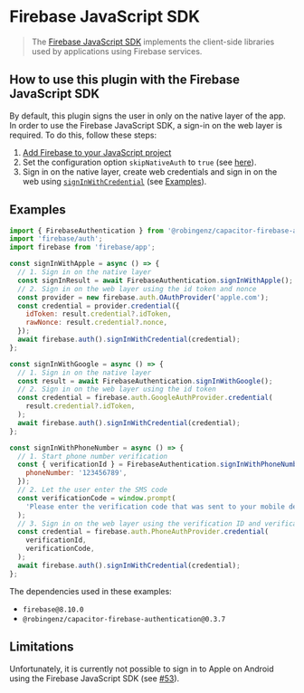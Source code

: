 # Firebase JavaScript SDK

> The [Firebase JavaScript SDK](https://firebase.google.com/docs/reference/js) implements the client-side libraries used by applications using Firebase services.

## How to use this plugin with the Firebase JavaScript SDK

By default, this plugin signs the user in only on the native layer of the app.
In order to use the Firebase JavaScript SDK, a sign-in on the web layer is required.
To do this, follow these steps:

1. [Add Firebase to your JavaScript project](https://firebase.google.com/docs/web/setup)
1. Set the configuration option `skipNativeAuth` to `true` (see [here](https://github.com/robingenz/capacitor-firebase-authentication#configuration)).
1. Sign in on the native layer, create web credentials and sign in on the web using [`signInWithCredential`](https://firebase.google.com/docs/reference/js/auth.md#signinwithcredential) (see [Examples](#examples)).

## Examples

```js
import { FirebaseAuthentication } from '@robingenz/capacitor-firebase-authentication';
import 'firebase/auth';
import firebase from 'firebase/app';

const signInWithApple = async () => {
  // 1. Sign in on the native layer
  const signInResult = await FirebaseAuthentication.signInWithApple();
  // 2. Sign in on the web layer using the id token and nonce
  const provider = new firebase.auth.OAuthProvider('apple.com');
  const credential = provider.credential({
    idToken: result.credential?.idToken,
    rawNonce: result.credential?.nonce,
  });
  await firebase.auth().signInWithCredential(credential);
};

const signInWithGoogle = async () => {
  // 1. Sign in on the native layer
  const result = await FirebaseAuthentication.signInWithGoogle();
  // 2. Sign in on the web layer using the id token
  const credential = firebase.auth.GoogleAuthProvider.credential(
    result.credential?.idToken,
  );
  await firebase.auth().signInWithCredential(credential);
};

const signInWithPhoneNumber = async () => {
  // 1. Start phone number verification
  const { verificationId } = FirebaseAuthentication.signInWithPhoneNumber({
    phoneNumber: '123456789',
  });
  // 2. Let the user enter the SMS code
  const verificationCode = window.prompt(
    'Please enter the verification code that was sent to your mobile device.',
  );
  // 3. Sign in on the web layer using the verification ID and verification code.
  const credential = firebase.auth.PhoneAuthProvider.credential(
    verificationId,
    verificationCode,
  );
  await firebase.auth().signInWithCredential(credential);
};
```

The dependencies used in these examples:

- `firebase@8.10.0`
- `@robingenz/capacitor-firebase-authentication@0.3.7`

## Limitations

Unfortunately, it is currently not possible to sign in to Apple on Android using the Firebase JavaScript SDK (see [#53](https://github.com/robingenz/capacitor-firebase-authentication/issues/53)).
